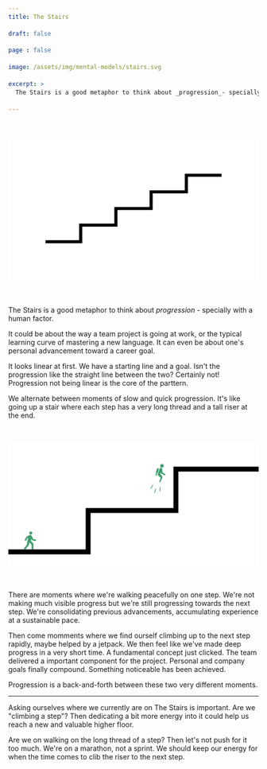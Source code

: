 ```yaml
---
title: The Stairs

draft: false

page : false 

image: /assets/img/mental-models/stairs.svg

excerpt: >
  The Stairs is a good metaphor to think about _progression_- specially with a human factor.

---
```


<img
  alt="A schematic stairs pattern"
  src="/assets/img/mental-models/stairs.svg"
  style="max-height: 480px; margin: 2rem auto"
/>

The Stairs is a good metaphor to think about _progression_ - specially with a
human factor.

It could be about the way a team project is going at work, or the typical
learning curve of mastering a new language. It can even be about one's personal
advancement toward a career goal.

It looks linear at first. We have a starting line and a goal. Isn't the
progression like the straight line between the two? Certainly not! Progression
not being linear is the core of the parttern.

We alternate between moments of slow and quick progression. It's like going up a
stair where each step has a very long thread and a tall riser at the end.

<img
  alt="A schematic stairs with two tiny persons. One is walking. One is climbing a step"
  src="/assets/img/mental-models/stairs-people.svg"
  style="max-height: 480px; margin: 2rem auto"
/>

There are moments where we're walking peacefully on one step. We're not making
much visible progress but we're still progressing towards the next step. We're
consolidating previous advancements, accumulating experience at a sustainable
pace.

Then come momments where we find ourself climbing up to the next step rapidly,
maybe helped by a jetpack. We then feel like we've made deep progress in a
very short time. A fundamental concept just clicked. The team delivered a
important component for the project. Personal and company goals finally
compound. Something noticeable has been achieved.

Progression is a back-and-forth between these two very different moments.

---

Asking ourselves where we currently are on The Stairs is important. Are we
"climbing a step"? Then dedicating a bit more energy into it could help us reach
a new and valuable higher floor.

Are we on walking on the long thread of a step? Then let's not push for it too
much. We're on a marathon, not a sprint. We should keep our energy for when the
time comes to clib the riser to the next step.
